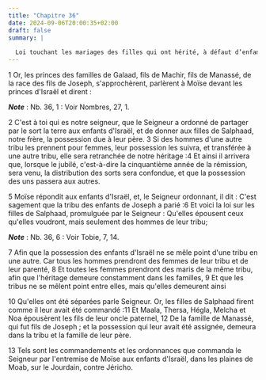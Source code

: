 ```yaml
---
title: "Chapitre 36"
date: 2024-09-06T20:00:35+02:00
draft: false
summary: |
  
  Loi touchant les mariages des filles qui ont hérité, à défaut d’enfants mâles.
---
```



1 Or, les princes des familles de Galaad, fils de Machir, fils de Manassé, de la race des fils de Joseph, s'approchèrent, parlèrent à Moïse devant les princes d'Israël et dirent :

***Note*** :  Nb. 36, 1 : Voir Nombres, 27, 1.

2 C'est à toi qui es notre seigneur, que le Seigneur a ordonné de partager par le sort la terre aux enfants d'Israël, et de donner aux filles de Salphaad, notre frère, la possession due à leur père. 3 Si des hommes d'une autre tribu les prennent pour femmes, leur possession les suivra, et transférée à une autre tribu, elle sera retranchée de notre héritage :4 Et ainsi il arrivera que, lorsque le jubilé, c'est-à-dire la cinquantième année de la rémission, sera venu, la distribution des sorts sera confondue, et que la possession des uns passera aux autres.


5 Moïse répondit aux enfants d'Israël, et, le Seigneur ordonnant, il dit : C'est sagement que la tribu des enfants de Joseph a parié :6 Et voici la loi sur les filles de Salphaad, promulguée par le Seigneur : Qu'elles épousent ceux qu'elles voudront, mais seulement des hommes de leur tribu;

***Note*** :  Nb. 36, 6 : Voir Tobie, 7, 14.

7 Afin que la possession des enfants d'Israël ne se mêle point d'une tribu en une autre. Car tous les hommes prendront des femmes de leur tribu et de leur parenté, 8 Et toutes les femmes prendront des maris de la même tribu, afin que l'héritage demeure constamment dans les familles, 9 Et que les tribus ne se mêlent point entre elles, mais qu'elles demeurent ainsi


10 Qu'elles ont été séparées parle Seigneur. Or, les filles de Salphaad firent comme il leur avait été commandé :11 Et Maala, Thersa, Hégla, Melcha et Noa épousèrent les fils de leur oncle paternel, 12 De la famille de Manassé, qui fut fils de Joseph ; et la possession qui leur avait été assignée, demeura dans la tribu et la famille de leur père.


13 Tels sont les commandements et les ordonnances que commanda le Seigneur par l'entremise de Moïse aux enfants d'Israël, dans les plaines de Moab, sur le Jourdain, contre Jéricho.
